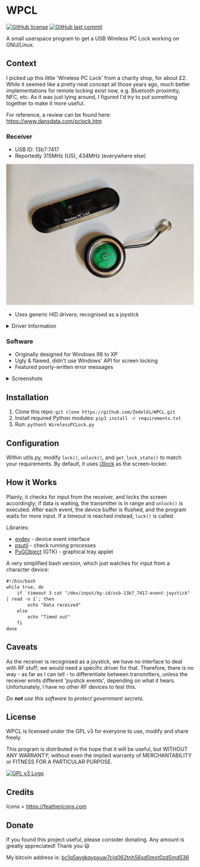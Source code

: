 # WPCL

[![GitHub license](https://img.shields.io/github/license/Zedeldi/WPCL?style=flat-square)](https://github.com/Zedeldi/WPCL/blob/master/LICENSE) [![GitHub last commit](https://img.shields.io/github/last-commit/Zedeldi/WPCL?style=flat-square)](https://github.com/Zedeldi/WPCL/commits)

A small userspace program to get a USB Wireless PC Lock working on GNU/Linux.

## Context

I picked up this little 'Wireless PC Lock' from a charity shop, for about £2. While it seemed like a pretty neat concept all those years ago, much better implementations for remote locking exist now, e.g. Bluetooth proximity, NFC, etc. As it was just lying around, I figured I'd try to put something together to make it more useful.

For reference, a review can be found here: <https://www.dansdata.com/pclock.htm>

### Receiver

- USB ID: 13b7:7417
- Reportedly 315MHz (US), 434MHz (everywhere else)

 ![Receiver](images/receiver.png?raw=true)

- Uses generic HID drivers; recognised as a joystick

<details>
  <summary>Driver Information</summary>

  ![Devices](images/devices.png?raw=true)

  | ![HID](images/HID.png?raw=true)  | ![Controller](images/controller.png?raw=true) |
  | :------------------------------: | :-------------------------------------------: |
  |        Generic HID device        |                Game controller                |
</details>

### Software

- Originally designed for Windows 98 to XP
- Ugly & flawed, didn't use Windows' API for screen locking
- Featured poorly-written error messages

<details>
  <summary>Screenshots</summary>

  ![Default lockscreen](images/lockscreen.png?raw=true)

  ![Error message](images/error.png?raw=true)
</details>

## Installation

1. Clone this repo: `git clone https://github.com/Zedeldi/WPCL.git`
2. Install required Python modules: `pip3 install -r requirements.txt`
3. Run: `python3 WirelessPCLock.py`

## Configuration

Within utils.py, modify `lock()`, `unlock()`, and `get_lock_state()` to match your requirements. By default, it uses [i3lock](https://github.com/i3/i3lock) as the screen-locker.

## How it Works

Plainly, it checks for input from the receiver, and locks the screen accordingly; if data is waiting, the transmitter is in range and `unlock()` is executed. After each event, the device buffer is flushed, and the program waits for more input. If a timeout is reached instead, `lock()` is called.

Libraries:

- [evdev](https://pypi.org/project/evdev/) - device event interface
- [psutil](https://pypi.org/project/psutil/) - check running processes
- [PyGObject](https://pypi.org/project/PyGObject/) (GTK) - graphical tray applet

A very simplified bash version, which just watches for input from a character device:

```shell
#!/bin/bash
while true; do
	if `timeout 3 cat "/dev/input/by-id/usb-13b7_7417-event-joystick" | read -n 1`; then
		echo "Data received"
	else
		echo "Timed out"
	fi
done
```

## Caveats

As the receiver is recognised as a joystick, we have no interface to deal with RF stuff; we would need a specific driver for that. Therefore, there is no way - as far as I can tell - to differentiate between transmitters, unless the receiver emits different 'joystick events', depending on what it hears. Unfortunately, I have no other RF devices to test this.

*Do **not** use this software to protect government secrets.*

## License

WPCL is licensed under the GPL v3 for everyone to use, modify and share freely.

This program is distributed in the hope that it will be useful, but WITHOUT ANY WARRANTY; without even the implied warranty of MERCHANTABILITY or FITNESS FOR A PARTICULAR PURPOSE.

[![GPL v3 Logo](https://www.gnu.org/graphics/gplv3-127x51.png)](https://www.gnu.org/licenses/gpl-3.0-standalone.html)

## Credits

Icons = <https://feathericons.com>

## Donate

If you found this project useful, please consider donating. Any amount is greatly appreciated! Thank you :smiley:

My bitcoin address is: [bc1q5aygkqypxuw7cjg062tnh56sd0mxt0zd5md536](bitcoin://bc1q5aygkqypxuw7cjg062tnh56sd0mxt0zd5md536)
